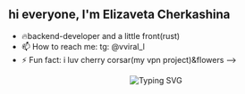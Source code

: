 ## hi everyone, I'm Elizaveta Cherkashina

- 🔥backend-developer and a little front(rust)
- 📫 How to reach me: tg: @vviral_l
- ⚡ Fun fact: i luv cherry corsar(my vpn project)&flowers
--> <p align="center">
  <img src="https://readme-typing-svg.demolab.com?font=Fira+Code&pause=1000&color=22D3EE&width=435&lines=Backend+Developer;Open+Source+Contributor;Tech+Enthusiast" alt="Typing SVG" />
</p>